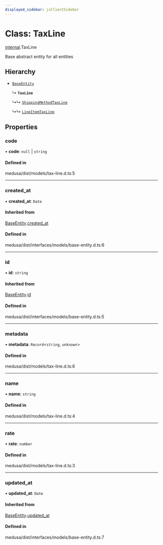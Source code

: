 ```yaml
---
displayed_sidebar: jsClientSidebar
---
```


# Class: TaxLine

[internal](../modules/internal.md).TaxLine

Base abstract entity for all entities

## Hierarchy

- [`BaseEntity`](internal.BaseEntity.md)

  ↳ **`TaxLine`**

  ↳↳ [`ShippingMethodTaxLine`](internal.ShippingMethodTaxLine.md)

  ↳↳ [`LineItemTaxLine`](internal.LineItemTaxLine.md)

## Properties

### code

• **code**: ``null`` \| `string`

#### Defined in

medusa/dist/models/tax-line.d.ts:5

___

### created\_at

• **created\_at**: `Date`

#### Inherited from

[BaseEntity](internal.BaseEntity.md).[created_at](internal.BaseEntity.md#created_at)

#### Defined in

medusa/dist/interfaces/models/base-entity.d.ts:6

___

### id

• **id**: `string`

#### Inherited from

[BaseEntity](internal.BaseEntity.md).[id](internal.BaseEntity.md#id)

#### Defined in

medusa/dist/interfaces/models/base-entity.d.ts:5

___

### metadata

• **metadata**: `Record`<`string`, `unknown`\>

#### Defined in

medusa/dist/models/tax-line.d.ts:6

___

### name

• **name**: `string`

#### Defined in

medusa/dist/models/tax-line.d.ts:4

___

### rate

• **rate**: `number`

#### Defined in

medusa/dist/models/tax-line.d.ts:3

___

### updated\_at

• **updated\_at**: `Date`

#### Inherited from

[BaseEntity](internal.BaseEntity.md).[updated_at](internal.BaseEntity.md#updated_at)

#### Defined in

medusa/dist/interfaces/models/base-entity.d.ts:7
